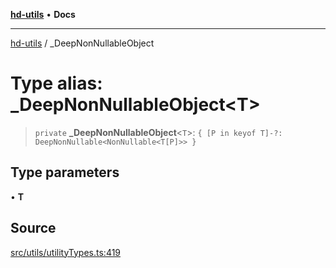 [**hd-utils**](../README.md) • **Docs**

***

[hd-utils](../globals.md) / \_DeepNonNullableObject

# Type alias: \_DeepNonNullableObject\<T\>

> `private` **\_DeepNonNullableObject**\<`T`\>: `{ [P in keyof T]-?: DeepNonNullable<NonNullable<T[P]>> }`

## Type parameters

• **T**

## Source

[src/utils/utilityTypes.ts:419](https://github.com/AhmadHddad/h-utils/blob/f7bb9ae71f981ffef49079271b9540862594b7e6/src/utils/utilityTypes.ts#L419)
